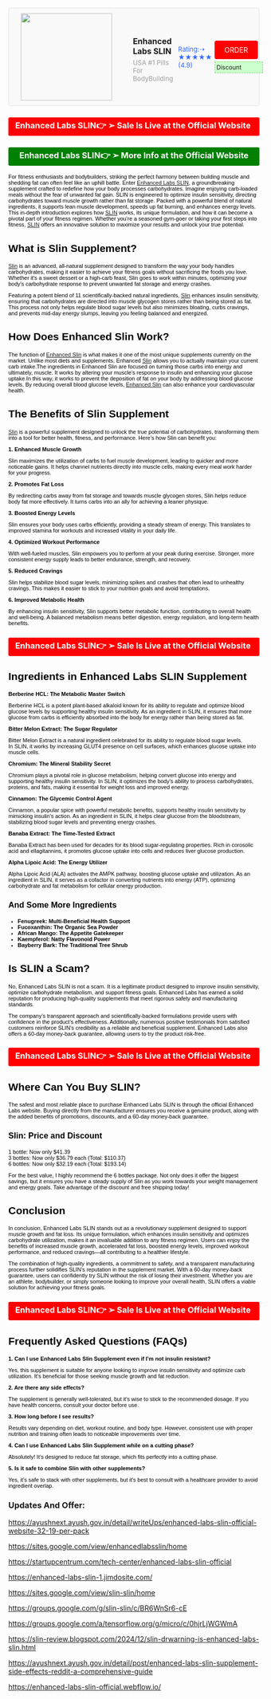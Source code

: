 <div style="display: flex; justify-content: space-between; align-items: center; background-color: #f9f9f9; padding: 10px; margin: 20px 0; border: 1px solid #e0e0e0; border-radius: 4px;">
<div class="separator" style="clear: both; text-align: center;"><a style="margin-left: 1em; margin-right: 1em;" href="https://www.healthsupplement24x7.com/get-slin" target="_blank"><img src="https://blogger.googleusercontent.com/img/b/R29vZ2xl/AVvXsEhcZv0_HtAawwEmoylKidTEdNM-C3txWHrxTlQsBIOgsjxiesQAfYyzkHmd7br1IGy7yVcJT_TC3d8llSowHQ78RJdkOnE0jb6wMvEScUU1pk6bJ3RnJqEUyBXK_xZ6wcMw-5q-THy5xRqRaHE69fYljDZpJbszyqVEZvBHQ3gAeyW-uHRrSx7z7C-NDrI/w183-h175/Enhanced%20Labs%20SLIN%2011.png" alt="" width="183" height="175" border="0" data-original-height="952" data-original-width="1000" /></a></div>
<br />
<div class="separator" style="clear: both; text-align: center;">&nbsp;</div>
<br />
<div style="margin-right: 10px; text-align: center;">&nbsp;</div>
<div style="margin-right: 10px; padding-left: 10px; text-align: left;">
<h2 style="font-size: 16px; margin-bottom: 5px; font-weight: bold;">Enhanced Labs SLIN</h2>
<p style="font-size: 13px; color: #9e9e9e; margin-top: 0px;">USA #1 Pills For BodyBuilding</p>
</div>
<div style="margin-right: 10px; display: flex; align-items: baseline; margin: 10px 0; padding-right: 5px;"><span style="color: #3366ff;"><span style="font-size: 13px; margin-top: 0px;">Rating:⇢ ★★★★★ (4.9)</span></span></div>
<div style="margin-right: 10px;"><a style="background-color: red; color: white; border: none; padding: 10px 20px; text-decoration: none; display: inline-block; margin-right: 10px; border-radius: 4px; text-align: center; margin-bottom: 5px; cursor: pointer;" href="https://www.healthsupplement24x7.com/get-slin" rel="nofollow">ORDER</a>
<div style="display: block; background-color: #ccffcc; border: 1px dashed #70db70; padding: 3px; font-size: 12px;">Discount</div>
</div>
</div>
<h3 style="background-color: red; border-radius: 3px; color: white; padding: 5px; text-align: center; text-decoration: none;"><a style="color: white; text-decoration: none;" href="https://www.healthsupplement24x7.com/get-slin" rel="nofollow"><strong>Enhanced Labs SLIN👉 ➢ Sale Is Live at the Official Website&nbsp;</strong></a></h3>
<h3 style="background-color: green; border-radius: 3px; color: white; padding: 5px; text-align: center; text-decoration: none;"><a style="color: white; text-decoration: none;" href="https://www.healthsupplement24x7.com/get-slin" rel="nofollow"><strong>Enhanced Labs SLIN👉 ➢ More Info at the Official Website </strong></a></h3>
<p style="-webkit-text-stroke-width: 0px; color: black; font-family: Verdana, Arial, Helvetica, sans-serif; font-size: 11px; font-style: normal; font-variant-caps: normal; font-variant-ligatures: normal; font-weight: 400; letter-spacing: normal; orphans: 2; text-align: start; text-decoration-color: initial; text-decoration-style: initial; text-decoration-thickness: initial; text-indent: 0px; text-transform: none; white-space: normal; widows: 2; word-spacing: 0px;">For fitness enthusiasts and bodybuilders, striking the perfect harmony between building muscle and shedding fat can often feel like an uphill battle. Enter <a href="https://startupcentrum.com/tech-center/enhanced-labs-slin-official">Enhanced Labs SLIN</a>, a groundbreaking supplement crafted to redefine how your body processes carbohydrates. Imagine enjoying carb-loaded meals without the fear of unwanted fat gain. SLIN is engineered to optimize insulin sensitivity, directing carbohydrates toward muscle growth rather than fat storage. Packed with a powerful blend of natural ingredients, it supports lean muscle development, speeds up fat burning, and enhances energy levels. This in-depth introduction explores how <a href="https://groups.google.com/g/slin-slin/c/BR6WnSr6-cE">SLIN</a> works, its unique formulation, and how it can become a pivotal part of your fitness regimen. Whether you&rsquo;re a seasoned gym-goer or taking your first steps into fitness, <a href="https://groups.google.com/a/tensorflow.org/g/micro/c/0hjrLjWGWmA">SLIN</a> offers an innovative solution to maximize your results and unlock your true potential.</p>
<h2 style="-webkit-text-stroke-width: 0px; color: black; font-family: Verdana, Arial, Helvetica, sans-serif; font-style: normal; font-variant-caps: normal; font-variant-ligatures: normal; letter-spacing: normal; orphans: 2; text-align: start; text-decoration-color: initial; text-decoration-style: initial; text-decoration-thickness: initial; text-indent: 0px; text-transform: none; white-space: normal; widows: 2; word-spacing: 0px;">What is Slin Supplement?</h2>
<p style="-webkit-text-stroke-width: 0px; color: black; font-family: Verdana, Arial, Helvetica, sans-serif; font-size: 11px; font-style: normal; font-variant-caps: normal; font-variant-ligatures: normal; font-weight: 400; letter-spacing: normal; orphans: 2; text-align: start; text-decoration-color: initial; text-decoration-style: initial; text-decoration-thickness: initial; text-indent: 0px; text-transform: none; white-space: normal; widows: 2; word-spacing: 0px;"><a href="https://enhanced-labs-slin-1.jimdosite.com/">Slin</a> is an advanced, all-natural supplement designed to transform the way your body handles carbohydrates, making it easier to achieve your fitness goals without sacrificing the foods you love. Whether it&rsquo;s a sweet dessert or a high-carb feast, Slin goes to work within minutes, optimizing your body&rsquo;s carbohydrate response to prevent unwanted fat storage and energy crashes.</p>
<p style="-webkit-text-stroke-width: 0px; color: black; font-family: Verdana, Arial, Helvetica, sans-serif; font-size: 11px; font-style: normal; font-variant-caps: normal; font-variant-ligatures: normal; font-weight: 400; letter-spacing: normal; orphans: 2; text-align: start; text-decoration-color: initial; text-decoration-style: initial; text-decoration-thickness: initial; text-indent: 0px; text-transform: none; white-space: normal; widows: 2; word-spacing: 0px;">Featuring a potent blend of 11 scientifically-backed natural ingredients, <a href="https://slin-review.blogspot.com/2024/12/slin-drwarning-is-enhanced-labs-slin.html">Slin</a> enhances insulin sensitivity, ensuring that carbohydrates are directed into muscle glycogen stores rather than being stored as fat. This process not only helps regulate blood sugar levels but also minimizes bloating, curbs cravings, and prevents mid-day energy slumps, leaving you feeling balanced and energized.</p>
<h2 style="-webkit-text-stroke-width: 0px; color: black; font-family: Verdana, Arial, Helvetica, sans-serif; font-style: normal; font-variant-caps: normal; font-variant-ligatures: normal; letter-spacing: normal; orphans: 2; text-align: start; text-decoration-color: initial; text-decoration-style: initial; text-decoration-thickness: initial; text-indent: 0px; text-transform: none; white-space: normal; widows: 2; word-spacing: 0px;">How Does Enhanced Slin Work?</h2>
<p style="-webkit-text-stroke-width: 0px; color: black; font-family: Verdana, Arial, Helvetica, sans-serif; font-size: 11px; font-style: normal; font-variant-caps: normal; font-variant-ligatures: normal; font-weight: 400; letter-spacing: normal; orphans: 2; text-align: start; text-decoration-color: initial; text-decoration-style: initial; text-decoration-thickness: initial; text-indent: 0px; text-transform: none; white-space: normal; widows: 2; word-spacing: 0px;">The function of <a href="https://ayushnext.ayush.gov.in/detail/post/enhanced-labs-slin-supplement-side-effects-reddit-a-comprehensive-guide">Enhanced Slin</a> is what makes it one of the most unique supplements currently on the market. Unlike most diets and supplements, Enhanced <a href="https://sites.google.com/view/enhancedlabsslin/home">Slin</a> allows you to actually maintain your current carb intake.The ingredients in Enhanced Slin are focused on turning those carbs into energy and ultimately, muscle. It works by altering your muscle&rsquo;s response to insulin and enhancing your glucose uptake.In this way, it works to prevent the deposition of fat on your body by addressing blood glucose levels. By reducing overall blood glucose levels, <a href="https://ayushnext.ayush.gov.in/detail/writeUps/enhanced-labs-slin-official-website-32-19-per-pack">Enhanced Slin</a> can also enhance your cardiovascular health.</p>
<h2 style="-webkit-text-stroke-width: 0px; color: black; font-family: Verdana, Arial, Helvetica, sans-serif; font-style: normal; font-variant-caps: normal; font-variant-ligatures: normal; letter-spacing: normal; orphans: 2; text-align: start; text-decoration-color: initial; text-decoration-style: initial; text-decoration-thickness: initial; text-indent: 0px; text-transform: none; white-space: normal; widows: 2; word-spacing: 0px;">The Benefits of Slin Supplement</h2>
<p style="-webkit-text-stroke-width: 0px; color: black; font-family: Verdana, Arial, Helvetica, sans-serif; font-size: 11px; font-style: normal; font-variant-caps: normal; font-variant-ligatures: normal; font-weight: 400; letter-spacing: normal; orphans: 2; text-align: start; text-decoration-color: initial; text-decoration-style: initial; text-decoration-thickness: initial; text-indent: 0px; text-transform: none; white-space: normal; widows: 2; word-spacing: 0px;"><a href="https://enhanced-labs-slin-official.webflow.io/">Slin</a> is a powerful supplement designed to unlock the true potential of carbohydrates, transforming them into a tool for better health, fitness, and performance. Here&rsquo;s how Slin can benefit you:</p>
<p style="-webkit-text-stroke-width: 0px; color: black; font-family: Verdana, Arial, Helvetica, sans-serif; font-size: 11px; font-style: normal; font-variant-caps: normal; font-variant-ligatures: normal; font-weight: 400; letter-spacing: normal; orphans: 2; text-align: start; text-decoration-color: initial; text-decoration-style: initial; text-decoration-thickness: initial; text-indent: 0px; text-transform: none; white-space: normal; widows: 2; word-spacing: 0px;"><strong>1. Enhanced Muscle Growth</strong></p>
<p style="-webkit-text-stroke-width: 0px; color: black; font-family: Verdana, Arial, Helvetica, sans-serif; font-size: 11px; font-style: normal; font-variant-caps: normal; font-variant-ligatures: normal; font-weight: 400; letter-spacing: normal; orphans: 2; text-align: start; text-decoration-color: initial; text-decoration-style: initial; text-decoration-thickness: initial; text-indent: 0px; text-transform: none; white-space: normal; widows: 2; word-spacing: 0px;">Slin maximizes the utilization of carbs to fuel muscle development, leading to quicker and more noticeable gains. It helps channel nutrients directly into muscle cells, making every meal work harder for your progress.</p>
<p style="-webkit-text-stroke-width: 0px; color: black; font-family: Verdana, Arial, Helvetica, sans-serif; font-size: 11px; font-style: normal; font-variant-caps: normal; font-variant-ligatures: normal; font-weight: 400; letter-spacing: normal; orphans: 2; text-align: start; text-decoration-color: initial; text-decoration-style: initial; text-decoration-thickness: initial; text-indent: 0px; text-transform: none; white-space: normal; widows: 2; word-spacing: 0px;"><strong>2. Promotes Fat Loss</strong></p>
<p style="-webkit-text-stroke-width: 0px; color: black; font-family: Verdana, Arial, Helvetica, sans-serif; font-size: 11px; font-style: normal; font-variant-caps: normal; font-variant-ligatures: normal; font-weight: 400; letter-spacing: normal; orphans: 2; text-align: start; text-decoration-color: initial; text-decoration-style: initial; text-decoration-thickness: initial; text-indent: 0px; text-transform: none; white-space: normal; widows: 2; word-spacing: 0px;">By redirecting carbs away from fat storage and towards muscle glycogen stores, Slin helps reduce body fat more effectively. It turns carbs into an ally for achieving a leaner physique.</p>
<p style="-webkit-text-stroke-width: 0px; color: black; font-family: Verdana, Arial, Helvetica, sans-serif; font-size: 11px; font-style: normal; font-variant-caps: normal; font-variant-ligatures: normal; font-weight: 400; letter-spacing: normal; orphans: 2; text-align: start; text-decoration-color: initial; text-decoration-style: initial; text-decoration-thickness: initial; text-indent: 0px; text-transform: none; white-space: normal; widows: 2; word-spacing: 0px;"><strong>3. Boosted Energy Levels</strong></p>
<p style="-webkit-text-stroke-width: 0px; color: black; font-family: Verdana, Arial, Helvetica, sans-serif; font-size: 11px; font-style: normal; font-variant-caps: normal; font-variant-ligatures: normal; font-weight: 400; letter-spacing: normal; orphans: 2; text-align: start; text-decoration-color: initial; text-decoration-style: initial; text-decoration-thickness: initial; text-indent: 0px; text-transform: none; white-space: normal; widows: 2; word-spacing: 0px;">Slin ensures your body uses carbs efficiently, providing a steady stream of energy. This translates to improved stamina for workouts and increased vitality in your daily life.</p>
<p style="-webkit-text-stroke-width: 0px; color: black; font-family: Verdana, Arial, Helvetica, sans-serif; font-size: 11px; font-style: normal; font-variant-caps: normal; font-variant-ligatures: normal; font-weight: 400; letter-spacing: normal; orphans: 2; text-align: start; text-decoration-color: initial; text-decoration-style: initial; text-decoration-thickness: initial; text-indent: 0px; text-transform: none; white-space: normal; widows: 2; word-spacing: 0px;"><strong>4. Optimized Workout Performance</strong></p>
<p style="-webkit-text-stroke-width: 0px; color: black; font-family: Verdana, Arial, Helvetica, sans-serif; font-size: 11px; font-style: normal; font-variant-caps: normal; font-variant-ligatures: normal; font-weight: 400; letter-spacing: normal; orphans: 2; text-align: start; text-decoration-color: initial; text-decoration-style: initial; text-decoration-thickness: initial; text-indent: 0px; text-transform: none; white-space: normal; widows: 2; word-spacing: 0px;">With well-fueled muscles, Slin empowers you to perform at your peak during exercise. Stronger, more consistent energy supply leads to better endurance, strength, and recovery.</p>
<p style="-webkit-text-stroke-width: 0px; color: black; font-family: Verdana, Arial, Helvetica, sans-serif; font-size: 11px; font-style: normal; font-variant-caps: normal; font-variant-ligatures: normal; font-weight: 400; letter-spacing: normal; orphans: 2; text-align: start; text-decoration-color: initial; text-decoration-style: initial; text-decoration-thickness: initial; text-indent: 0px; text-transform: none; white-space: normal; widows: 2; word-spacing: 0px;"><strong>5. Reduced Cravings</strong></p>
<p style="-webkit-text-stroke-width: 0px; color: black; font-family: Verdana, Arial, Helvetica, sans-serif; font-size: 11px; font-style: normal; font-variant-caps: normal; font-variant-ligatures: normal; font-weight: 400; letter-spacing: normal; orphans: 2; text-align: start; text-decoration-color: initial; text-decoration-style: initial; text-decoration-thickness: initial; text-indent: 0px; text-transform: none; white-space: normal; widows: 2; word-spacing: 0px;">Slin helps stabilize blood sugar levels, minimizing spikes and crashes that often lead to unhealthy cravings. This makes it easier to stick to your nutrition goals and avoid temptations.</p>
<p style="-webkit-text-stroke-width: 0px; color: black; font-family: Verdana, Arial, Helvetica, sans-serif; font-size: 11px; font-style: normal; font-variant-caps: normal; font-variant-ligatures: normal; font-weight: 400; letter-spacing: normal; orphans: 2; text-align: start; text-decoration-color: initial; text-decoration-style: initial; text-decoration-thickness: initial; text-indent: 0px; text-transform: none; white-space: normal; widows: 2; word-spacing: 0px;"><strong>6. Improved Metabolic Health</strong></p>
<p style="-webkit-text-stroke-width: 0px; color: black; font-family: Verdana, Arial, Helvetica, sans-serif; font-size: 11px; font-style: normal; font-variant-caps: normal; font-variant-ligatures: normal; font-weight: 400; letter-spacing: normal; orphans: 2; text-align: start; text-decoration-color: initial; text-decoration-style: initial; text-decoration-thickness: initial; text-indent: 0px; text-transform: none; white-space: normal; widows: 2; word-spacing: 0px;">By enhancing insulin sensitivity, Slin supports better metabolic function, contributing to overall health and well-being. A balanced metabolism means better digestion, energy regulation, and long-term health benefits.</p>
<h3 style="background-color: red; border-radius: 3px; color: white; padding: 5px; text-align: center; text-decoration: none;"><a style="color: white; text-decoration: none;" href="https://www.healthsupplement24x7.com/get-slin" rel="nofollow"><strong>Enhanced Labs SLIN👉 ➢ Sale Is Live at the Official Website&nbsp;</strong></a></h3>
<h2 class="wp-block-heading" style="-webkit-text-stroke-width: 0px; color: black; font-family: Verdana, Arial, Helvetica, sans-serif; font-style: normal; font-variant-caps: normal; font-variant-ligatures: normal; letter-spacing: normal; orphans: 2; text-align: start; text-decoration-color: initial; text-decoration-style: initial; text-decoration-thickness: initial; text-indent: 0px; text-transform: none; white-space: normal; widows: 2; word-spacing: 0px;">Ingredients in Enhanced Labs SLIN Supplement</h2>
<p style="-webkit-text-stroke-width: 0px; color: black; font-family: Verdana, Arial, Helvetica, sans-serif; font-size: 11px; font-style: normal; font-variant-caps: normal; font-variant-ligatures: normal; font-weight: 400; letter-spacing: normal; orphans: 2; text-align: start; text-decoration-color: initial; text-decoration-style: initial; text-decoration-thickness: initial; text-indent: 0px; text-transform: none; white-space: normal; widows: 2; word-spacing: 0px;"><strong>Berberine HCL: The Metabolic Master Switch</strong></p>
<p style="-webkit-text-stroke-width: 0px; color: black; font-family: Verdana, Arial, Helvetica, sans-serif; font-size: 11px; font-style: normal; font-variant-caps: normal; font-variant-ligatures: normal; font-weight: 400; letter-spacing: normal; orphans: 2; text-align: start; text-decoration-color: initial; text-decoration-style: initial; text-decoration-thickness: initial; text-indent: 0px; text-transform: none; white-space: normal; widows: 2; word-spacing: 0px;">Berberine HCL is a potent plant-based alkaloid known for its ability to regulate and optimize blood glucose levels by supporting healthy insulin sensitivity. As an ingredient in&nbsp;SLIN, it ensures that more glucose from carbs is efficiently absorbed into the body for energy rather than being stored as fat.</p>
<p style="-webkit-text-stroke-width: 0px; color: black; font-family: Verdana, Arial, Helvetica, sans-serif; font-size: 11px; font-style: normal; font-variant-caps: normal; font-variant-ligatures: normal; font-weight: 400; letter-spacing: normal; orphans: 2; text-align: start; text-decoration-color: initial; text-decoration-style: initial; text-decoration-thickness: initial; text-indent: 0px; text-transform: none; white-space: normal; widows: 2; word-spacing: 0px;"><strong>Bitter Melon Extract: The Sugar Regulator</strong></p>
<p style="-webkit-text-stroke-width: 0px; color: black; font-family: Verdana, Arial, Helvetica, sans-serif; font-size: 11px; font-style: normal; font-variant-caps: normal; font-variant-ligatures: normal; font-weight: 400; letter-spacing: normal; orphans: 2; text-align: start; text-decoration-color: initial; text-decoration-style: initial; text-decoration-thickness: initial; text-indent: 0px; text-transform: none; white-space: normal; widows: 2; word-spacing: 0px;">Bitter Melon Extract is a natural ingredient celebrated for its ability to regulate blood sugar levels. In&nbsp;SLIN, it works by increasing GLUT4 presence on cell surfaces, which enhances glucose uptake into muscle cells.</p>
<p style="-webkit-text-stroke-width: 0px; color: black; font-family: Verdana, Arial, Helvetica, sans-serif; font-size: 11px; font-style: normal; font-variant-caps: normal; font-variant-ligatures: normal; font-weight: 400; letter-spacing: normal; orphans: 2; text-align: start; text-decoration-color: initial; text-decoration-style: initial; text-decoration-thickness: initial; text-indent: 0px; text-transform: none; white-space: normal; widows: 2; word-spacing: 0px;"><strong>Chromium: The Mineral Stability Secret</strong></p>
<p style="-webkit-text-stroke-width: 0px; color: black; font-family: Verdana, Arial, Helvetica, sans-serif; font-size: 11px; font-style: normal; font-variant-caps: normal; font-variant-ligatures: normal; font-weight: 400; letter-spacing: normal; orphans: 2; text-align: start; text-decoration-color: initial; text-decoration-style: initial; text-decoration-thickness: initial; text-indent: 0px; text-transform: none; white-space: normal; widows: 2; word-spacing: 0px;">Chromium plays a pivotal role in glucose metabolism, helping convert glucose into energy and supporting healthy insulin sensitivity. In&nbsp;SLIN, it optimizes the body&rsquo;s ability to process carbohydrates, proteins, and fats, making it essential for weight loss and improved energy.</p>
<p style="-webkit-text-stroke-width: 0px; color: black; font-family: Verdana, Arial, Helvetica, sans-serif; font-size: 11px; font-style: normal; font-variant-caps: normal; font-variant-ligatures: normal; font-weight: 400; letter-spacing: normal; orphans: 2; text-align: start; text-decoration-color: initial; text-decoration-style: initial; text-decoration-thickness: initial; text-indent: 0px; text-transform: none; white-space: normal; widows: 2; word-spacing: 0px;"><strong>Cinnamon: The Glycemic Control Agent</strong></p>
<p style="-webkit-text-stroke-width: 0px; color: black; font-family: Verdana, Arial, Helvetica, sans-serif; font-size: 11px; font-style: normal; font-variant-caps: normal; font-variant-ligatures: normal; font-weight: 400; letter-spacing: normal; orphans: 2; text-align: start; text-decoration-color: initial; text-decoration-style: initial; text-decoration-thickness: initial; text-indent: 0px; text-transform: none; white-space: normal; widows: 2; word-spacing: 0px;">Cinnamon, a popular spice with powerful metabolic benefits, supports healthy insulin sensitivity by mimicking insulin&rsquo;s action. As an ingredient in&nbsp;SLIN, it helps clear glucose from the bloodstream, stabilizing blood sugar levels and preventing energy crashes.</p>
<p style="-webkit-text-stroke-width: 0px; color: black; font-family: Verdana, Arial, Helvetica, sans-serif; font-size: 11px; font-style: normal; font-variant-caps: normal; font-variant-ligatures: normal; font-weight: 400; letter-spacing: normal; orphans: 2; text-align: start; text-decoration-color: initial; text-decoration-style: initial; text-decoration-thickness: initial; text-indent: 0px; text-transform: none; white-space: normal; widows: 2; word-spacing: 0px;"><strong>Banaba Extract: The Time-Tested Extract</strong></p>
<p style="-webkit-text-stroke-width: 0px; color: black; font-family: Verdana, Arial, Helvetica, sans-serif; font-size: 11px; font-style: normal; font-variant-caps: normal; font-variant-ligatures: normal; font-weight: 400; letter-spacing: normal; orphans: 2; text-align: start; text-decoration-color: initial; text-decoration-style: initial; text-decoration-thickness: initial; text-indent: 0px; text-transform: none; white-space: normal; widows: 2; word-spacing: 0px;">Banaba Extract has been used for decades for its blood sugar-regulating properties. Rich in corosolic acid and ellagitannins, it promotes glucose uptake into cells and reduces liver glucose production.&nbsp;</p>
<p style="-webkit-text-stroke-width: 0px; color: black; font-family: Verdana, Arial, Helvetica, sans-serif; font-size: 11px; font-style: normal; font-variant-caps: normal; font-variant-ligatures: normal; font-weight: 400; letter-spacing: normal; orphans: 2; text-align: start; text-decoration-color: initial; text-decoration-style: initial; text-decoration-thickness: initial; text-indent: 0px; text-transform: none; white-space: normal; widows: 2; word-spacing: 0px;"><strong>Alpha Lipoic Acid: The Energy Utilizer</strong></p>
<p style="-webkit-text-stroke-width: 0px; color: black; font-family: Verdana, Arial, Helvetica, sans-serif; font-size: 11px; font-style: normal; font-variant-caps: normal; font-variant-ligatures: normal; font-weight: 400; letter-spacing: normal; orphans: 2; text-align: start; text-decoration-color: initial; text-decoration-style: initial; text-decoration-thickness: initial; text-indent: 0px; text-transform: none; white-space: normal; widows: 2; word-spacing: 0px;">Alpha Lipoic Acid (ALA) activates the AMPK pathway, boosting glucose uptake and utilization. As an ingredient in&nbsp;SLIN, it serves as a cofactor in converting nutrients into energy (ATP), optimizing carbohydrate and fat metabolism for cellular energy production.</p>
<h3 style="-webkit-text-stroke-width: 0px; color: black; font-family: Verdana, Arial, Helvetica, sans-serif; font-style: normal; font-variant-caps: normal; font-variant-ligatures: normal; letter-spacing: normal; orphans: 2; text-align: start; text-decoration-color: initial; text-decoration-style: initial; text-decoration-thickness: initial; text-indent: 0px; text-transform: none; white-space: normal; widows: 2; word-spacing: 0px;">And Some More&nbsp;Ingredients&nbsp;</h3>
<ul style="-webkit-text-stroke-width: 0px; color: black; font-family: Verdana, Arial, Helvetica, sans-serif; font-size: 11px; font-style: normal; font-variant-caps: normal; font-variant-ligatures: normal; font-weight: 400; letter-spacing: normal; orphans: 2; text-align: start; text-decoration-color: initial; text-decoration-style: initial; text-decoration-thickness: initial; text-indent: 0px; text-transform: none; white-space: normal; widows: 2; word-spacing: 0px;">
<li><strong>Fenugreek: Multi-Beneficial Health Support</strong></li>
<li><strong>Fucoxanthin: The Organic Sea Powder</strong></li>
<li><strong>African Mango: The Appetite Gatekeeper</strong></li>
<li><strong>Kaempferol: Natty Flavonoid Power</strong></li>
<li><strong>Bayberry Bark: The Traditional Tree Shrub</strong></li>
</ul>
<h2 style="-webkit-text-stroke-width: 0px; color: black; font-family: Verdana, Arial, Helvetica, sans-serif; font-style: normal; font-variant-caps: normal; font-variant-ligatures: normal; letter-spacing: normal; orphans: 2; text-align: start; text-decoration-color: initial; text-decoration-style: initial; text-decoration-thickness: initial; text-indent: 0px; text-transform: none; white-space: normal; widows: 2; word-spacing: 0px;">Is SLIN a Scam?</h2>
<p style="-webkit-text-stroke-width: 0px; color: black; font-family: Verdana, Arial, Helvetica, sans-serif; font-size: 11px; font-style: normal; font-variant-caps: normal; font-variant-ligatures: normal; font-weight: 400; letter-spacing: normal; orphans: 2; text-align: start; text-decoration-color: initial; text-decoration-style: initial; text-decoration-thickness: initial; text-indent: 0px; text-transform: none; white-space: normal; widows: 2; word-spacing: 0px;">No, Enhanced Labs SLIN is not a scam. It is a legitimate product designed to improve insulin sensitivity, optimize carbohydrate metabolism, and support fitness goals. Enhanced Labs has earned a solid reputation for producing high-quality supplements that meet rigorous safety and manufacturing standards.</p>
<p style="-webkit-text-stroke-width: 0px; color: black; font-family: Verdana, Arial, Helvetica, sans-serif; font-size: 11px; font-style: normal; font-variant-caps: normal; font-variant-ligatures: normal; font-weight: 400; letter-spacing: normal; orphans: 2; text-align: start; text-decoration-color: initial; text-decoration-style: initial; text-decoration-thickness: initial; text-indent: 0px; text-transform: none; white-space: normal; widows: 2; word-spacing: 0px;">The company&rsquo;s transparent approach and scientifically-backed formulations provide users with confidence in the product&rsquo;s effectiveness. Additionally, numerous positive testimonials from satisfied customers reinforce SLIN&rsquo;s credibility as a reliable and beneficial supplement. Enhanced Labs also offers a 60-day money-back guarantee, allowing users to try the product risk-free.</p>
<h3 style="background-color: red; border-radius: 3px; color: white; padding: 5px; text-align: center; text-decoration: none;"><a style="color: white; text-decoration: none;" href="https://www.healthsupplement24x7.com/get-slin" rel="nofollow"><strong>Enhanced Labs SLIN👉 ➢ Sale Is Live at the Official Website&nbsp;</strong></a></h3>
<h2 style="-webkit-text-stroke-width: 0px; color: black; font-family: Verdana, Arial, Helvetica, sans-serif; font-style: normal; font-variant-caps: normal; font-variant-ligatures: normal; letter-spacing: normal; orphans: 2; text-align: start; text-decoration-color: initial; text-decoration-style: initial; text-decoration-thickness: initial; text-indent: 0px; text-transform: none; white-space: normal; widows: 2; word-spacing: 0px;">Where Can You Buy SLIN?</h2>
<p style="-webkit-text-stroke-width: 0px; color: black; font-family: Verdana, Arial, Helvetica, sans-serif; font-size: 11px; font-style: normal; font-variant-caps: normal; font-variant-ligatures: normal; font-weight: 400; letter-spacing: normal; orphans: 2; text-align: start; text-decoration-color: initial; text-decoration-style: initial; text-decoration-thickness: initial; text-indent: 0px; text-transform: none; white-space: normal; widows: 2; word-spacing: 0px;">The safest and most reliable place to purchase Enhanced Labs SLIN is through the official Enhanced Labs website. Buying directly from the manufacturer ensures you receive a genuine product, along with the added benefits of promotions, discounts, and a 60-day money-back guarantee.</p>
<h3 style="-webkit-text-stroke-width: 0px; color: black; font-family: Verdana, Arial, Helvetica, sans-serif; font-style: normal; font-variant-caps: normal; font-variant-ligatures: normal; letter-spacing: normal; orphans: 2; text-align: start; text-decoration-color: initial; text-decoration-style: initial; text-decoration-thickness: initial; text-indent: 0px; text-transform: none; white-space: normal; widows: 2; word-spacing: 0px;">Slin: Price and Discount</h3>
<p style="-webkit-text-stroke-width: 0px; color: black; font-family: Verdana, Arial, Helvetica, sans-serif; font-size: 11px; font-style: normal; font-variant-caps: normal; font-variant-ligatures: normal; font-weight: 400; letter-spacing: normal; orphans: 2; text-align: start; text-decoration-color: initial; text-decoration-style: initial; text-decoration-thickness: initial; text-indent: 0px; text-transform: none; white-space: normal; widows: 2; word-spacing: 0px;">1 bottle: Now only $41.39<br />3 bottles: Now only $36.79 each (Total: $110.37)<br />6 bottles: Now only $32.19 each (Total: $193.14)</p>
<p style="-webkit-text-stroke-width: 0px; color: black; font-family: Verdana, Arial, Helvetica, sans-serif; font-size: 11px; font-style: normal; font-variant-caps: normal; font-variant-ligatures: normal; font-weight: 400; letter-spacing: normal; orphans: 2; text-align: start; text-decoration-color: initial; text-decoration-style: initial; text-decoration-thickness: initial; text-indent: 0px; text-transform: none; white-space: normal; widows: 2; word-spacing: 0px;">For the best value, I highly recommend the 6 bottles package. Not only does it offer the biggest savings, but it ensures you have a steady supply of Slin as you work towards your weight management and energy goals. Take advantage of the discount and free shipping today!</p>
<h2 style="-webkit-text-stroke-width: 0px; color: black; font-family: Verdana, Arial, Helvetica, sans-serif; font-style: normal; font-variant-caps: normal; font-variant-ligatures: normal; letter-spacing: normal; orphans: 2; text-align: start; text-decoration-color: initial; text-decoration-style: initial; text-decoration-thickness: initial; text-indent: 0px; text-transform: none; white-space: normal; widows: 2; word-spacing: 0px;">Conclusion</h2>
<p style="-webkit-text-stroke-width: 0px; color: black; font-family: Verdana, Arial, Helvetica, sans-serif; font-size: 11px; font-style: normal; font-variant-caps: normal; font-variant-ligatures: normal; font-weight: 400; letter-spacing: normal; orphans: 2; text-align: start; text-decoration-color: initial; text-decoration-style: initial; text-decoration-thickness: initial; text-indent: 0px; text-transform: none; white-space: normal; widows: 2; word-spacing: 0px;">In conclusion, Enhanced Labs SLIN stands out as a revolutionary supplement designed to support muscle growth and fat loss. Its unique formulation, which enhances insulin sensitivity and optimizes carbohydrate utilization, makes it an invaluable addition to any fitness regimen. Users can enjoy the benefits of increased muscle growth, accelerated fat loss, boosted energy levels, improved workout performance, and reduced cravings&mdash;all contributing to a healthier lifestyle.</p>
<p style="-webkit-text-stroke-width: 0px; color: black; font-family: Verdana, Arial, Helvetica, sans-serif; font-size: 11px; font-style: normal; font-variant-caps: normal; font-variant-ligatures: normal; font-weight: 400; letter-spacing: normal; orphans: 2; text-align: start; text-decoration-color: initial; text-decoration-style: initial; text-decoration-thickness: initial; text-indent: 0px; text-transform: none; white-space: normal; widows: 2; word-spacing: 0px;">The combination of high-quality ingredients, a commitment to safety, and a transparent manufacturing process further solidifies SLIN&rsquo;s reputation in the supplement market. With a 60-day money-back guarantee, users can confidently try SLIN without the risk of losing their investment. Whether you are an athlete, bodybuilder, or simply someone looking to improve your overall health, SLIN offers a viable solution for achieving your fitness goals.</p>
<h3 style="background-color: red; border-radius: 3px; color: white; padding: 5px; text-align: center; text-decoration: none;"><a style="color: white; text-decoration: none;" href="https://www.healthsupplement24x7.com/get-slin" rel="nofollow"><strong>Enhanced Labs SLIN👉 ➢ Sale Is Live at the Official Website&nbsp;</strong></a></h3>
<h2 style="-webkit-text-stroke-width: 0px; color: black; font-family: Verdana, Arial, Helvetica, sans-serif; font-style: normal; font-variant-caps: normal; font-variant-ligatures: normal; letter-spacing: normal; orphans: 2; text-align: start; text-decoration-color: initial; text-decoration-style: initial; text-decoration-thickness: initial; text-indent: 0px; text-transform: none; white-space: normal; widows: 2; word-spacing: 0px;">Frequently Asked Questions (FAQs)</h2>
<p style="-webkit-text-stroke-width: 0px; color: black; font-family: Verdana, Arial, Helvetica, sans-serif; font-size: 11px; font-style: normal; font-variant-caps: normal; font-variant-ligatures: normal; font-weight: 400; letter-spacing: normal; orphans: 2; text-align: start; text-decoration-color: initial; text-decoration-style: initial; text-decoration-thickness: initial; text-indent: 0px; text-transform: none; white-space: normal; widows: 2; word-spacing: 0px;"><strong>1. Can I use Enhanced Labs Slin Supplement even if I&rsquo;m not insulin resistant?</strong></p>
<p style="-webkit-text-stroke-width: 0px; color: black; font-family: Verdana, Arial, Helvetica, sans-serif; font-size: 11px; font-style: normal; font-variant-caps: normal; font-variant-ligatures: normal; font-weight: 400; letter-spacing: normal; orphans: 2; text-align: start; text-decoration-color: initial; text-decoration-style: initial; text-decoration-thickness: initial; text-indent: 0px; text-transform: none; white-space: normal; widows: 2; word-spacing: 0px;">Yes, this supplement is suitable for anyone looking to improve insulin sensitivity and optimize carb utilization. It&rsquo;s beneficial for those seeking muscle growth and fat reduction.</p>
<p style="-webkit-text-stroke-width: 0px; color: black; font-family: Verdana, Arial, Helvetica, sans-serif; font-size: 11px; font-style: normal; font-variant-caps: normal; font-variant-ligatures: normal; font-weight: 400; letter-spacing: normal; orphans: 2; text-align: start; text-decoration-color: initial; text-decoration-style: initial; text-decoration-thickness: initial; text-indent: 0px; text-transform: none; white-space: normal; widows: 2; word-spacing: 0px;"><strong>2. Are there any side effects?</strong></p>
<p style="-webkit-text-stroke-width: 0px; color: black; font-family: Verdana, Arial, Helvetica, sans-serif; font-size: 11px; font-style: normal; font-variant-caps: normal; font-variant-ligatures: normal; font-weight: 400; letter-spacing: normal; orphans: 2; text-align: start; text-decoration-color: initial; text-decoration-style: initial; text-decoration-thickness: initial; text-indent: 0px; text-transform: none; white-space: normal; widows: 2; word-spacing: 0px;">The supplement is generally well-tolerated, but it&rsquo;s wise to stick to the recommended dosage. If you have health concerns, consult your doctor before use.</p>
<p style="-webkit-text-stroke-width: 0px; color: black; font-family: Verdana, Arial, Helvetica, sans-serif; font-size: 11px; font-style: normal; font-variant-caps: normal; font-variant-ligatures: normal; font-weight: 400; letter-spacing: normal; orphans: 2; text-align: start; text-decoration-color: initial; text-decoration-style: initial; text-decoration-thickness: initial; text-indent: 0px; text-transform: none; white-space: normal; widows: 2; word-spacing: 0px;"><strong>3. How long before I see results?</strong></p>
<p style="-webkit-text-stroke-width: 0px; color: black; font-family: Verdana, Arial, Helvetica, sans-serif; font-size: 11px; font-style: normal; font-variant-caps: normal; font-variant-ligatures: normal; font-weight: 400; letter-spacing: normal; orphans: 2; text-align: start; text-decoration-color: initial; text-decoration-style: initial; text-decoration-thickness: initial; text-indent: 0px; text-transform: none; white-space: normal; widows: 2; word-spacing: 0px;">Results vary depending on diet, workout routine, and body type. However, consistent use with proper nutrition and training often leads to noticeable improvements over time.</p>
<p style="-webkit-text-stroke-width: 0px; color: black; font-family: Verdana, Arial, Helvetica, sans-serif; font-size: 11px; font-style: normal; font-variant-caps: normal; font-variant-ligatures: normal; font-weight: 400; letter-spacing: normal; orphans: 2; text-align: start; text-decoration-color: initial; text-decoration-style: initial; text-decoration-thickness: initial; text-indent: 0px; text-transform: none; white-space: normal; widows: 2; word-spacing: 0px;"><strong>4. Can I use Enhanced Labs Slin Supplement while on a cutting phase?</strong></p>
<p style="-webkit-text-stroke-width: 0px; color: black; font-family: Verdana, Arial, Helvetica, sans-serif; font-size: 11px; font-style: normal; font-variant-caps: normal; font-variant-ligatures: normal; font-weight: 400; letter-spacing: normal; orphans: 2; text-align: start; text-decoration-color: initial; text-decoration-style: initial; text-decoration-thickness: initial; text-indent: 0px; text-transform: none; white-space: normal; widows: 2; word-spacing: 0px;">Absolutely! It&rsquo;s designed to reduce fat storage, which fits perfectly into a cutting phase.</p>
<p style="-webkit-text-stroke-width: 0px; color: black; font-family: Verdana, Arial, Helvetica, sans-serif; font-size: 11px; font-style: normal; font-variant-caps: normal; font-variant-ligatures: normal; font-weight: 400; letter-spacing: normal; orphans: 2; text-align: start; text-decoration-color: initial; text-decoration-style: initial; text-decoration-thickness: initial; text-indent: 0px; text-transform: none; white-space: normal; widows: 2; word-spacing: 0px;"><strong>5. Is it safe to combine Slin with other supplements?</strong></p>
<p style="-webkit-text-stroke-width: 0px; color: black; font-family: Verdana, Arial, Helvetica, sans-serif; font-size: 11px; font-style: normal; font-variant-caps: normal; font-variant-ligatures: normal; font-weight: 400; letter-spacing: normal; orphans: 2; text-align: start; text-decoration-color: initial; text-decoration-style: initial; text-decoration-thickness: initial; text-indent: 0px; text-transform: none; white-space: normal; widows: 2; word-spacing: 0px;">Yes, it&rsquo;s safe to stack with other supplements, but it&rsquo;s best to consult with a healthcare provider to avoid ingredient overlap.</p>
<h3>Updates And Offer:</h3>
<p><a href="https://ayushnext.ayush.gov.in/detail/writeUps/enhanced-labs-slin-official-website-32-19-per-pack">https://ayushnext.ayush.gov.in/detail/writeUps/enhanced-labs-slin-official-website-32-19-per-pack</a></p>
<p><a href="https://sites.google.com/view/enhancedlabsslin/home">https://sites.google.com/view/enhancedlabsslin/home</a></p>
<p><a href="https://startupcentrum.com/tech-center/enhanced-labs-slin-official">https://startupcentrum.com/tech-center/enhanced-labs-slin-official</a></p>
<p><a href="https://enhanced-labs-slin-1.jimdosite.com/">https://enhanced-labs-slin-1.jimdosite.com/</a></p>
<p><a href="https://sites.google.com/view/slin-slin/home">https://sites.google.com/view/slin-slin/home</a></p>
<p><a href="https://groups.google.com/g/slin-slin/c/BR6WnSr6-cE">https://groups.google.com/g/slin-slin/c/BR6WnSr6-cE</a></p>
<p><a href="https://groups.google.com/a/tensorflow.org/g/micro/c/0hjrLjWGWmA">https://groups.google.com/a/tensorflow.org/g/micro/c/0hjrLjWGWmA</a></p>
<p><a href="https://slin-review.blogspot.com/2024/12/slin-drwarning-is-enhanced-labs-slin.html">https://slin-review.blogspot.com/2024/12/slin-drwarning-is-enhanced-labs-slin.html</a></p>
<p><a href="https://ayushnext.ayush.gov.in/detail/post/enhanced-labs-slin-supplement-side-effects-reddit-a-comprehensive-guide">https://ayushnext.ayush.gov.in/detail/post/enhanced-labs-slin-supplement-side-effects-reddit-a-comprehensive-guide</a></p>
<p><a href="https://enhanced-labs-slin-official.webflow.io/">https://enhanced-labs-slin-official.webflow.io/</a></p>
